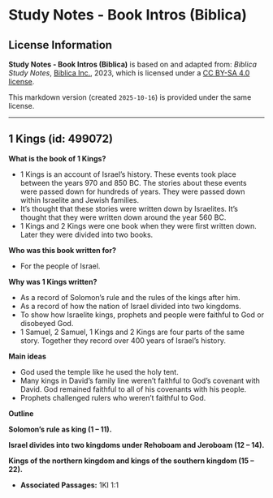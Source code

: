 # Study Notes - Book Intros (Biblica)

## License Information

**Study Notes - Book Intros (Biblica)** is based on and adapted from: _Biblica Study Notes_, [Biblica Inc.](https://www.biblica.com/), 2023, which is licensed under a [CC BY-SA 4.0 license](https://creativecommons.org/licenses/by-sa/4.0/legalcode.en).

This markdown version (created `2025-10-16`) is provided under the same license.



--------------------------------

## 1 Kings (id: 499072)

**What is the book of 1 Kings?**

* 1 Kings is an account of Israel’s history. These events took place between the years 970 and 850 BC. The stories about these events were passed down for hundreds of years. They were passed down within Israelite and Jewish families.
* It’s thought that these stories were written down by Israelites. It’s thought that they were written down around the year 560 BC.
* 1 Kings and 2 Kings were one book when they were first written down. Later they were divided into two books.

**Who was this book written for?**

* For the people of Israel.

**Why was 1 Kings written?**

* As a record of Solomon’s rule and the rules of the kings after him.
* As a record of how the nation of Israel divided into two kingdoms.
* To show how Israelite kings, prophets and people were faithful to God or disobeyed God.
* 1 Samuel, 2 Samuel, 1 Kings and 2 Kings are four parts of the same story. Together they record over 400 years of Israel’s history.

**Main ideas**

* God used the temple like he used the holy tent.
* Many kings in David’s family line weren’t faithful to God’s covenant with David. God remained faithful to all of his covenants with his people.
* Prophets challenged rulers who weren’t faithful to God.

**Outline**

**Solomon’s rule as king (1 ­– 11\).**

**Israel divides into two kingdoms under Rehoboam and Jeroboam (12 ­– 14\).**

**Kings of the northern kingdom and kings of the southern kingdom (15 – 22\).**

* **Associated Passages:** 1KI 1:1

